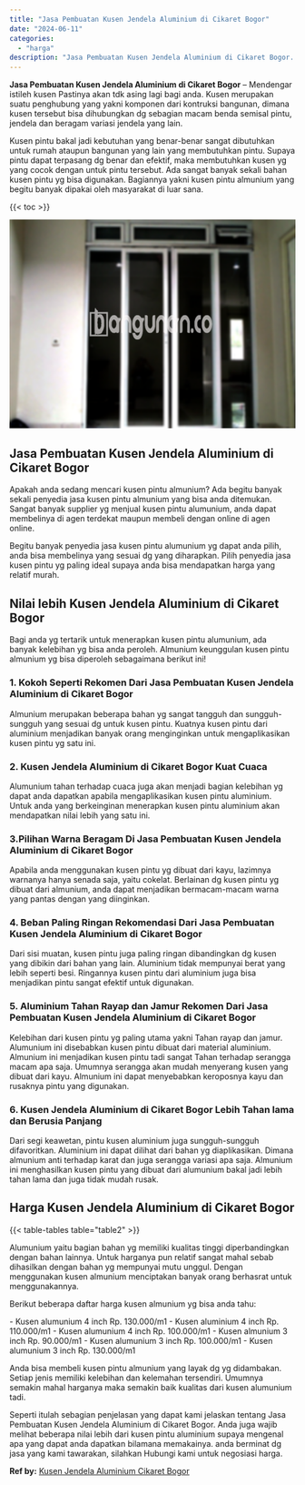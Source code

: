```yaml
---
title: "Jasa Pembuatan Kusen Jendela Aluminium di Cikaret Bogor"
date: "2024-06-11"
categories: 
  - "harga"
description: "Jasa Pembuatan Kusen Jendela Aluminium di Cikaret Bogor. Seperti itulah sebagian penjelasan yang dapat kami jelaskan tentang Jasa Pembuatan Kusen Jendela Alu..."
---
```


**Jasa Pembuatan Kusen Jendela Aluminium di Cikaret Bogor** – Mendengar istileh kusen Pastinya akan tdk asing lagi bagi anda. Kusen merupakan suatu penghubung yang yakni komponen dari kontruksi bangunan, dimana kusen tersebut bisa dihubungkan dg sebagian macam benda semisal pintu, jendela dan beragam variasi jendela yang lain.

Kusen pintu bakal jadi kebutuhan yang benar-benar sangat dibutuhkan untuk rumah ataupun bangunan yang lain yang membutuhkan pintu. Supaya pintu dapat terpasang dg benar dan efektif, maka membutuhkan kusen yg yang cocok dengan untuk pintu tersebut. Ada sangat banyak sekali bahan kusen pintu yg bisa digunakan. Bagiannya yakni kusen pintu almunium yang begitu banyak dipakai oleh masyarakat di luar sana.

{{< toc >}}

![Jasa Pembuatan Kusen Jendela Aluminium di Cikaret Bogor](/images/harga-kusen-jendela-alumunium-39.png)

## Jasa Pembuatan Kusen Jendela Aluminium di Cikaret Bogor

Apakah anda sedang mencari kusen pintu almunium? Ada begitu banyak sekali penyedia jasa kusen pintu almunium yang bisa anda ditemukan. Sangat banyak supplier yg menjual kusen pintu alumunium, anda dapat membelinya di agen terdekat maupun membeli dengan online di agen online.

Begitu banyak penyedia jasa kusen pintu alumunium yg dapat anda pilih, anda bisa membelinya yang sesuai dg yang diharapkan. Pilih penyedia jasa kusen pintu yg paling ideal supaya anda bisa mendapatkan harga yang relatif murah.

## Nilai lebih Kusen Jendela Aluminium di Cikaret Bogor

Bagi anda yg tertarik untuk menerapkan kusen pintu alumunium, ada banyak kelebihan yg bisa anda peroleh. Almunium keunggulan kusen pintu almunium yg bisa diperoleh sebagaimana berikut ini!

### 1\. Kokoh Seperti Rekomen Dari Jasa Pembuatan Kusen Jendela Aluminium di Cikaret Bogor

Almunium merupakan beberapa bahan yg sangat tangguh dan sungguh-sungguh yang sesuai dg untuk kusen pintu. Kuatnya kusen pintu dari aluminium menjadikan banyak orang menginginkan untuk mengaplikasikan kusen pintu yg satu ini.

### 2\. Kusen Jendela Aluminium di Cikaret Bogor Kuat Cuaca

Alumunium tahan terhadap cuaca juga akan menjadi bagian kelebihan yg dapat anda dapatkan apabila mengaplikasikan kusen pintu aluminium. Untuk anda yang berkeinginan menerapkan kusen pintu aluminium akan mendapatkan nilai lebih yang satu ini.

### 3.Pilihan Warna Beragam Di Jasa Pembuatan Kusen Jendela Aluminium di Cikaret Bogor

Apabila anda menggunakan kusen pintu yg dibuat dari kayu, lazimnya warnanya hanya senada saja, yaitu cokelat. Berlainan dg kusen pintu yg dibuat dari almunium, anda dapat menjadikan bermacam-macam warna yang pantas dengan yang diinginkan.

### 4\. Beban Paling Ringan Rekomendasi Dari Jasa Pembuatan Kusen Jendela Aluminium di Cikaret Bogor

Dari sisi muatan, kusen pintu juga paling ringan dibandingkan dg kusen yang dibikin dari bahan yang lain. Aluminium tidak mempunyai berat yang lebih seperti besi. Ringannya kusen pintu dari aluminium juga bisa menjadikan pintu sangat efektif untuk digunakan.

### 5\. Aluminium Tahan Rayap dan Jamur Rekomen Dari Jasa Pembuatan Kusen Jendela Aluminium di Cikaret Bogor

Kelebihan dari kusen pintu yg paling utama yakni Tahan rayap dan jamur. Alumunium ini disebabkan kusen pintu dibuat dari material aluminium. Almunium ini menjadikan kusen pintu tadi sangat Tahan terhadap serangga macam apa saja. Umumnya serangga akan mudah menyerang kusen yang dibuat dari kayu. Almunium ini dapat menyebabkan keroposnya kayu dan rusaknya pintu yang digunakan.

### 6\. Kusen Jendela Aluminium di Cikaret Bogor Lebih Tahan lama dan Berusia Panjang

Dari segi keawetan, pintu kusen aluminium juga sungguh-sungguh difavoritkan. Aluminium ini dapat dilihat dari bahan yg diaplikasikan. Dimana almunium anti terhadap karat dan juga serangga variasi apa saja. Almunium ini menghasilkan kusen pintu yang dibuat dari alumunium bakal jadi lebih tahan lama dan juga tidak mudah rusak.

## Harga Kusen Jendela Aluminium di Cikaret Bogor

{{< table-tables table="table2" >}}

Alumunium yaitu bagian bahan yg memiliki kualitas tinggi diperbandingkan dengan bahan lainnya. Untuk harganya pun relatif sangat mahal sebab dihasilkan dengan bahan yg mempunyai mutu unggul. Dengan menggunakan kusen almunium menciptakan banyak orang berhasrat untuk menggunakannya.

Berikut beberapa daftar harga kusen almunium yg bisa anda tahu:

\- Kusen alumunium 4 inch Rp. 130.000/m1 - Kusen aluminium 4 inch Rp. 110.000/m1 - Kusen alumunium 4 inch Rp. 100.000/m1 - Kusen almunium 3 inch Rp. 90.000/m1 - Kusen alumunium 3 inch Rp. 100.000/m1 - Kusen alumunium 3 inch Rp. 130.000/m1

Anda bisa membeli kusen pintu almunium yang layak dg yg didambakan. Setiap jenis memiliki kelebihan dan kelemahan tersendiri. Umumnya semakin mahal harganya maka semakin baik kualitas dari kusen alumunium tadi.

Seperti itulah sebagian penjelasan yang dapat kami jelaskan tentang Jasa Pembuatan Kusen Jendela Aluminium di Cikaret Bogor. Anda juga wajib melihat beberapa nilai lebih dari kusen pintu aluminium supaya mengenal apa yang dapat anda dapatkan bilamana memakainya. anda berminat dg jasa yang kami tawarakan, silahkan Hubungi kami untuk negosiasi harga.

**Ref by:** [Kusen Jendela Aluminium Cikaret Bogor](https://id.wikipedia.org/wiki/Kusen)
